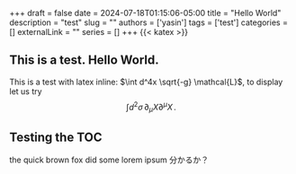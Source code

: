 +++ 
draft = false
date = 2024-07-18T01:15:06-05:00
title = "Hello World"
description = "test"
slug = ""
authors = ['yasin']
tags = ['test']
categories = []
externalLink = ""
series = []
+++
{{< katex >}}
## This is a test. Hello World.
This is a test with latex inline: $\int d^4x \sqrt{-g} \mathcal{L}$, to display let us try $$\int d^2 \sigma \, \partial_\mu X \partial^\mu X \, .$$
## Testing the TOC
the quick brown fox did some lorem ipsum 分かるか？
